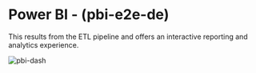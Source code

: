 # Power BI - (pbi-e2e-de)

This results from the ETL pipeline and offers an interactive reporting and analytics experience.

![pbi-dash](https://github.com/user-attachments/assets/571f0eb7-e412-4fb0-a0ef-22acb5b2f13e)
